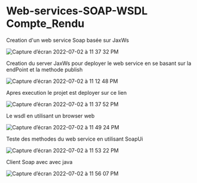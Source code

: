 # Web-services-SOAP-WSDL Compte_Rendu
 Creation d'un web service Soap basée sur JaxWs
 
 ![Capture d’écran 2022-07-02 à 11 37 32 PM](https://user-images.githubusercontent.com/102439475/177018005-506a5df4-4515-485b-8841-f394ef15938a.png)
  
  Creation du server JaxWs pour deployer le web service en se basant sur la endPoint et la methode publish
  
![Capture d’écran 2022-07-02 à 11 12 48 PM](https://user-images.githubusercontent.com/102439475/177018054-79f5effe-d194-4dba-9e3e-9076ba8dbb0a.png)

Apres execution le projet est deployer sur ce lien 

![Capture d’écran 2022-07-02 à 11 37 52 PM](https://user-images.githubusercontent.com/102439475/177018109-46869c13-5c27-4076-8ef7-ebfc7cbf1366.png)

Le wsdl en utilisant un browser web

![Capture d’écran 2022-07-02 à 11 49 24 PM](https://user-images.githubusercontent.com/102439475/177018140-9c686d81-5d62-4792-a823-c111f02088e7.png)

Teste des methodes du web service en utilisant SoapUi

![Capture d’écran 2022-07-02 à 11 53 22 PM](https://user-images.githubusercontent.com/102439475/177018212-fb8ad536-212d-48fb-bc37-a7d06afcf049.png)
 
 Client Soap avec avec java
 
 ![Capture d’écran 2022-07-02 à 11 56 07 PM](https://user-images.githubusercontent.com/102439475/177018281-c0a46cd9-d64a-4807-b858-d40c133b5ed4.png)
